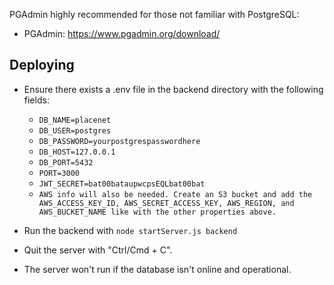 PGAdmin highly recommended for those not familiar with PostgreSQL:
- PGAdmin: https://www.pgadmin.org/download/

## Deploying

- Ensure there exists a .env file in the backend directory with the following fields:
  - `DB_NAME=placenet`
  - `DB_USER=postgres`
  - `DB_PASSWORD=yourpostgrespasswordhere`
  - `DB_HOST=127.0.0.1`
  - `DB_PORT=5432`
  - `PORT=3000`
  - `JWT_SECRET=bat00bataupwcpsEQLbat00bat`
  - `AWS info will also be needed. Create an S3 bucket and add the AWS_ACCESS_KEY_ID, AWS_SECRET_ACCESS_KEY, AWS_REGION, and AWS_BUCKET_NAME like with the other properties above.`
    
- Run the backend with `node startServer.js backend`
- Quit the server with "Ctrl/Cmd + C".
- The server won't run if the database isn't online and operational.
